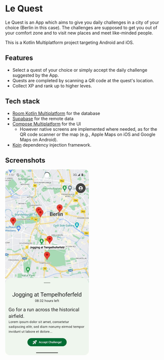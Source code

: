 # Le Quest

Le Quest is an App which aims to give you daily challenges in a city of your choice (Berlin in this case). The challenges are supposed to get you out of your comfort zone and to visit new places and meet like-minded people.

This is a Kotlin Multiplatform project targeting Android and iOS.

## Features
- Select a quest of your choice or simply accept the daily challenge suggested by the App.
- Quests are completed by scanning a QR code at the quest's location.
- Collect XP and rank up to higher leves.

## Tech stack
- [Room Kotlin Multiplatform](https://developer.android.com/kotlin/multiplatform/room)  for the database
- [Supabase](https://supabase.com/) for the remote data
- [Compose Multiplatform](https://www.jetbrains.com/compose-multiplatform/) for the UI
  - However native screens are implemented where needed, as for the QR code scanner or the map (e.g., Apple Maps on iOS and Google Maps on Android).
- [Koin](https://insert-koin.io/) dependency injection framework.

## Screenshots
<img src="screenshots/le-quest-screenshot.jpg" height="600px">
